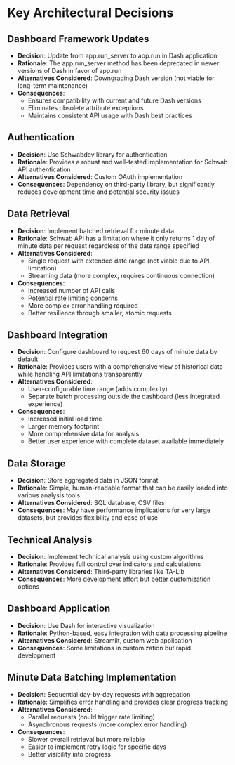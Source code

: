 # Key Architectural Decisions

## Dashboard Framework Updates

- **Decision**: Update from app.run_server to app.run in Dash application
- **Rationale**: The app.run_server method has been deprecated in newer versions of Dash in favor of app.run
- **Alternatives Considered**: Downgrading Dash version (not viable for long-term maintenance)
- **Consequences**: 
  - Ensures compatibility with current and future Dash versions
  - Eliminates obsolete attribute exceptions
  - Maintains consistent API usage with Dash best practices

## Authentication

- **Decision**: Use Schwabdev library for authentication
- **Rationale**: Provides a robust and well-tested implementation for Schwab API authentication
- **Alternatives Considered**: Custom OAuth implementation
- **Consequences**: Dependency on third-party library, but significantly reduces development time and potential security issues

## Data Retrieval

- **Decision**: Implement batched retrieval for minute data
- **Rationale**: Schwab API has a limitation where it only returns 1 day of minute data per request regardless of the date range specified
- **Alternatives Considered**: 
  - Single request with extended date range (not viable due to API limitation)
  - Streaming data (more complex, requires continuous connection)
- **Consequences**: 
  - Increased number of API calls
  - Potential rate limiting concerns
  - More complex error handling required
  - Better resilience through smaller, atomic requests

## Dashboard Integration

- **Decision**: Configure dashboard to request 60 days of minute data by default
- **Rationale**: Provides users with a comprehensive view of historical data while handling API limitations transparently
- **Alternatives Considered**:
  - User-configurable time range (adds complexity)
  - Separate batch processing outside the dashboard (less integrated experience)
- **Consequences**:
  - Increased initial load time
  - Larger memory footprint
  - More comprehensive data for analysis
  - Better user experience with complete dataset available immediately

## Data Storage

- **Decision**: Store aggregated data in JSON format
- **Rationale**: Simple, human-readable format that can be easily loaded into various analysis tools
- **Alternatives Considered**: SQL database, CSV files
- **Consequences**: May have performance implications for very large datasets, but provides flexibility and ease of use

## Technical Analysis

- **Decision**: Implement technical analysis using custom algorithms
- **Rationale**: Provides full control over indicators and calculations
- **Alternatives Considered**: Third-party libraries like TA-Lib
- **Consequences**: More development effort but better customization options

## Dashboard Application

- **Decision**: Use Dash for interactive visualization
- **Rationale**: Python-based, easy integration with data processing pipeline
- **Alternatives Considered**: Streamlit, custom web application
- **Consequences**: Some limitations in customization but rapid development

## Minute Data Batching Implementation

- **Decision**: Sequential day-by-day requests with aggregation
- **Rationale**: Simplifies error handling and provides clear progress tracking
- **Alternatives Considered**: 
  - Parallel requests (could trigger rate limiting)
  - Asynchronous requests (more complex error handling)
- **Consequences**: 
  - Slower overall retrieval but more reliable
  - Easier to implement retry logic for specific days
  - Better visibility into progress

